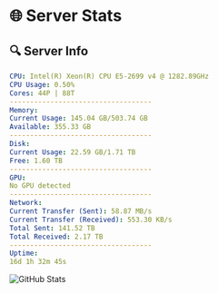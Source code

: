 # 🌐 Server Stats
## 🔍 Server Info
```yaml
CPU: Intel(R) Xeon(R) CPU E5-2699 v4 @ 1282.89GHz
CPU Usage: 0.50%
Cores: 44P | 88T
-----------------------------------
Memory:
Current Usage: 145.04 GB/503.74 GB
Available: 355.33 GB
-----------------------------------
Disk:
Current Usage: 22.59 GB/1.71 TB
Free: 1.60 TB
-----------------------------------
GPU:
No GPU detected
-----------------------------------
Network:
Current Transfer (Sent): 58.87 MB/s
Current Transfer (Received): 553.30 KB/s
Total Sent: 141.52 TB
Total Received: 2.17 TB
-----------------------------------
Uptime:
16d 1h 32m 45s
```
![GitHub Stats](https://img.shields.io/badge/Updated-2025-02-24_00:16:03-blue)